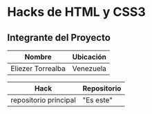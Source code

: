 # Hacks de HTML y CSS3
## Integrante del Proyecto

| Nombre            | Ubicación    |
|-------------------|--------------|
| Eliezer Torrealba |    Venezuela |

| Hack           | Repositorio   |
|----------------|---------------|
| repositorio principal        |  "Es este"    |


